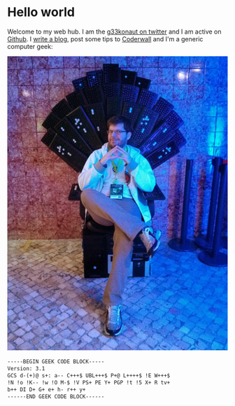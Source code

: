 # Hello world

Welcome to my web hub. I am the [g33konaut on twitter](https://twitter.com/g33konaut) and I am active on [Github](http://github.com/avgp).
I [write a blog](http://ox86.tumblr.com), post some tips to [Coderwall](https://www.coderwall.com/martin-n) and I'm a generic computer geek:

![](images/me.jpg)

    -----BEGIN GEEK CODE BLOCK-----
    Version: 3.1
    GCS d-(+)@ s+: a-- C+++$ UBL+++$ P+@ L++++$ !E W+++$
    !N !o !K-- !w !O M-$ !V PS+ PE Y+ PGP !t !5 X+ R tv+
    b++ DI D+ G+ e+ h- r++ y+
    ------END GEEK CODE BLOCK------